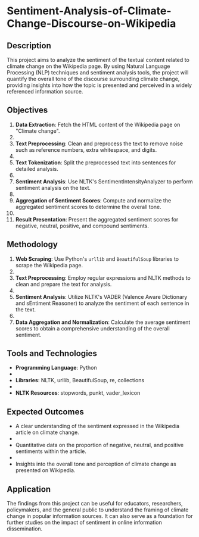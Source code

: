 # Sentiment-Analysis-of-Climate-Change-Discourse-on-Wikipedia


## Description
This project aims to analyze the sentiment of the textual content related to climate change on the Wikipedia page. By using Natural Language Processing (NLP) techniques and sentiment analysis tools, the project will quantify the overall tone of the discourse surrounding climate change, providing insights into how the topic is presented and perceived in a widely referenced information source.

## Objectives
1. **Data Extraction**: Fetch the HTML content of the Wikipedia page on "Climate change".
2. 
3. **Text Preprocessing**: Clean and preprocess the text to remove noise such as reference numbers, extra whitespace, and digits.
4. 
5. **Text Tokenization**: Split the preprocessed text into sentences for detailed analysis.
6. 
7. **Sentiment Analysis**: Use NLTK's SentimentIntensityAnalyzer to perform sentiment analysis on the text.
8. 
9. **Aggregation of Sentiment Scores**: Compute and normalize the aggregated sentiment scores to determine the overall tone.
10. 
11. **Result Presentation**: Present the aggregated sentiment scores for negative, neutral, positive, and compound sentiments.

## Methodology
1. **Web Scraping**: Use Python's `urllib` and `BeautifulSoup` libraries to scrape the Wikipedia page.
2. 
3. **Text Preprocessing**: Employ regular expressions and NLTK methods to clean and prepare the text for analysis.
4. 
5. **Sentiment Analysis**: Utilize NLTK's VADER (Valence Aware Dictionary and sEntiment Reasoner) to analyze the sentiment of each sentence in the text.
6. 
7. **Data Aggregation and Normalization**: Calculate the average sentiment scores to obtain a comprehensive understanding of the overall sentiment.

## Tools and Technologies
- **Programming Language**: Python
- 
- **Libraries**: NLTK, urllib, BeautifulSoup, re, collections
- 
- **NLTK Resources**: stopwords, punkt, vader_lexicon

## Expected Outcomes
- A clear understanding of the sentiment expressed in the Wikipedia article on climate change.
- 
- Quantitative data on the proportion of negative, neutral, and positive sentiments within the article.
- 
- Insights into the overall tone and perception of climate change as presented on Wikipedia.

## Application
The findings from this project can be useful for educators, researchers, policymakers, and the general public to understand the framing of climate change in popular information sources. It can also serve as a foundation for further studies on the impact of sentiment in online information dissemination.

